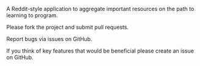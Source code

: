 

A Reddit-style application to aggregate important resources on the path to learning to program.

Please fork the project and submit pull requests.

Report bugs via issues on GitHub.

If you think of key features that would be beneficial please create an issue on GitHub.
